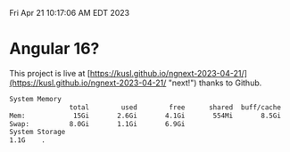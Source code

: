 Fri Apr 21 10:17:06 AM EDT 2023

# Angular 16?


This project is live at [https://kusl.github.io/ngnext-2023-04-21/](https://kusl.github.io/ngnext-2023-04-21/ "next!") thanks to Github.

```bash
System Memory
               total        used        free      shared  buff/cache   available
Mem:            15Gi       2.6Gi       4.1Gi       554Mi       8.5Gi        11Gi
Swap:          8.0Gi       1.1Gi       6.9Gi
System Storage
1.1G	.
```
